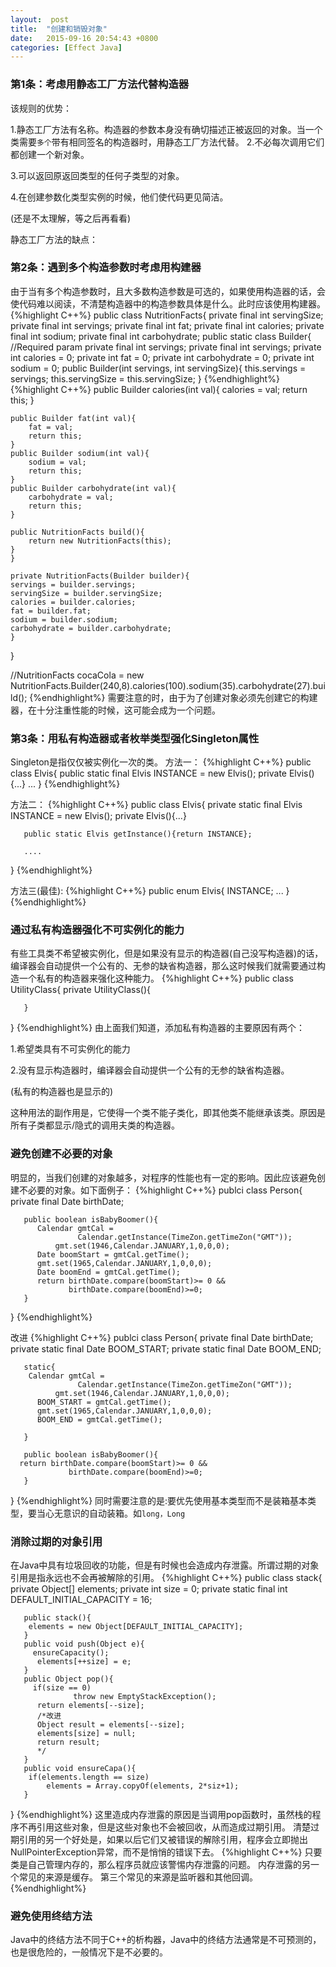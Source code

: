 ```yaml
---
layout:  post
title:  "创建和销毁对象"
date:	2015-09-16 20:54:43 +0800
categories: [Effect Java]
---
```

### 第1条：考虑用静态工厂方法代替构造器
该规则的优势：

1.静态工厂方法有名称。构造器的参数本身没有确切描述正被返回的对象。当一个类需要`多个`带有相同签名的构造器时，用静态工厂方法代替。
	2.不必每次调用它们都创建一个新对象。

3.可以返回原返回类型的任何子类型的对象。

4.在创建参数化类型实例的时候，他们使代码更见简洁。

(还是不太理解，等之后再看看)

静态工厂方法的缺点：

### 第2条：遇到多个构造参数时考虑用构建器
由于当有多个构造参数时，且大多数构造参数是可选的，如果使用构造器的话，会使代码难以阅读，不清楚构造器中的构造参数具体是什么。此时应该使用构建器。
{%highlight C++%}
public class NutritionFacts{
    private final int servingSize;
    private final int servings;
    private final int fat;
    private final int calories;
    private final int sodium;
    private final int carbohydrate;
    public static class Builder{
	//Required param
	private final int servings;
	private final int servings;
	private int calories = 0;
	private int fat = 0;
	private int carbohydrate = 0;
	private int sodium = 0;
	public Builder(int servings, int servingSize){
	    this.servings = servings;
	    this.servingSize = this.servingSize;
	}
{%endhighlight%}
{%highlight C++%}
	public Builder calories(int val){
	    calories = val;
	    return this;
	}

	public Builder fat(int val){
	    fat = val;
	    return this;
	}
	public Builder sodium(int val){
	    sodium = val;
	    return this;
	}
	public Builder carbohydrate(int val){
	    carbohydrate = val;
	    return this;
	}

	public NutritionFacts build(){
	    return new NutritionFacts(this);
	}
    }

    private NutritionFacts(Builder builder){
	servings = builder.servings;
	servingSize = builder.servingSize;
	calories = builder.calories;
	fat = builder.fat;
	sodium = builder.sodium;
	carbohydrate = builder.carbohydrate;
    }
}

//NutritionFacts  cocaCola = new NutritionFacts.Builder(240,8).calories(100).sodium(35).carbohydrate(27).build();
{%endhighlight%}
需要注意的时，由于为了创建对象必须先创建它的构建器，在十分注重性能的时候，这可能会成为一个问题。

### 第3条：用私有构造器或者枚举类型强化Singleton属性
Singleton是指仅仅被实例化一次的类。
方法一：
{%highlight C++%}
public class Elvis{
       public static final Elvis INSTANCE = new Elvis();
       private Elvis(){...}
       ...
}
{%endhighlight%}

方法二：
{%highlight C++%}
public class Elvis{
       private static final Elvis INSTANCE = new Elvis();
       private Elvis(){...}

       public static Elvis getInstance(){return INSTANCE};

       ....
}
{%endhighlight%}

方法三(最佳):
{%highlight C++%}
public enum Elvis{
        INSTANCE;
	...
}
{%endhighlight%}

### 通过私有构造器强化不可实例化的能力
有些工具类不希望被实例化，但是如果没有显示的构造器(自己没写构造器)的话，编译器会自动提供一个公有的、无参的缺省构造器，那么这时候我们就需要通过构造一个私有的构造器来强化这种能力。
{%highlight C++%}
public class UtilityClass{
       private UtilityClass(){

       }
}
{%endhighlight%}
由上面我们知道，添加私有构造器的主要原因有两个：

1.希望类具有不可实例化的能力

2.没有显示构造器时，编译器会自动提供一个公有的无参的缺省构造器。

(私有的构造器也是显示的)

这种用法的副作用是，它使得一个类不能子类化，即其他类不能继承该类。原因是所有子类都显示/隐式的调用夫类的构造器。

### 避免创建不必要的对象
明显的，当我们创建的对象越多，对程序的性能也有一定的影响。因此应该避免创建不必要的对象。如下面例子：
{%highlight C++%}
publci class Person{
       private final Date birthDate;

       public boolean isBabyBoomer(){
	      Calendar gmtCal =
	      	       Calendar.getInstance(TimeZon.getTimeZon("GMT"));
              gmt.set(1946,Calendar.JANUARY,1,0,0,0);
	      Date boomStart = gmtCal.getTime();
	      gmt.set(1965,Calendar.JANUARY,1,0,0,0);
	      Date boomEnd = gmtCal.getTime();
	      return birthDate.compare(boomStart)>= 0 &&
	      	     birthDate.compare(boomEnd)>=0;
       }
}
{%endhighlight%}

改进
{%highlight C++%}
publci class Person{
       private final Date birthDate;
       private static final Date BOOM_START;
       private static final Date BOOM_END;

       static{
		Calendar gmtCal =
	      	       Calendar.getInstance(TimeZon.getTimeZon("GMT"));
              gmt.set(1946,Calendar.JANUARY,1,0,0,0);
	      BOOM_START = gmtCal.getTime();
	      gmt.set(1965,Calendar.JANUARY,1,0,0,0);
	      BOOM_END = gmtCal.getTime();

       }

       public boolean isBabyBoomer(){
	  return birthDate.compare(boomStart)>= 0 &&
	      	     birthDate.compare(boomEnd)>=0;
       }
}
{%endhighlight%}
同时需要注意的是:要优先使用基本类型而不是装箱基本类型，要当心无意识的自动装箱。如`long，Long`
### 消除过期的对象引用
在Java中具有垃圾回收的功能，但是有时候也会造成内存泄露。所谓过期的对象引用是指永远也不会再被解除的引用。
{%highlight C++%}
public class stack{
       private Object[] elements;
       private int size = 0;
       private static final int DEFAULT_INITIAL_CAPACITY = 16;

       public stack(){
	    elements = new Object[DEFAULT_INITIAL_CAPACITY];
       }
       public void push(Object e){
	     ensureCapacity();
	      elements[++size] = e;
       }
       public Object pop(){
	     if(size == 0)
	      	      throw new EmptyStackException();
	      return elements[--size];
	      /*改进
	      Object result = elements[--size];
	      elements[size] = null;
	      return result;
	      */
       }
       public void ensureCapa(){
	    if(elements.length == size)
	      	elements = Array.copyOf(elements, 2*siz+1);
       }
}
{%endhighlight%}
这里造成内存泄露的原因是当调用pop函数时，虽然栈的程序不再引用这些对象，但是这些对象也不会被回收，从而造成过期引用。
清楚过期引用的另一个好处是，如果以后它们又被错误的解除引用，程序会立即抛出NullPointerException异常，而不是悄悄的错误下去。
{%highlight C++%}
只要类是自己管理内存的，那么程序员就应该警惕内存泄露的问题。
内存泄露的另一个常见的来源是缓存。
第三个常见的来源是监听器和其他回调。
{%endhighlight%}

### 避免使用终结方法
Java中的终结方法不同于C++的析构器，Java中的终结方法通常是不可预测的，也是很危险的，一般情况下是不必要的。

